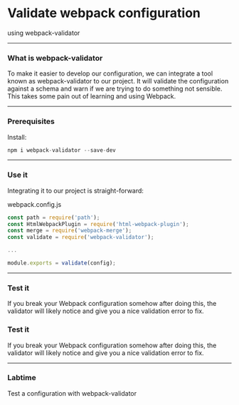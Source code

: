 # Validate webpack configuration
using webpack-validator

---
### What is webpack-validator
To make it easier to develop our configuration, we can integrate a tool 
known as webpack-validator to our project. It will validate the 
configuration against a schema and warn if we are trying to do something 
not sensible. This takes some pain out of learning and using Webpack.

---
### Prerequisites
Install:

```javascript
npm i webpack-validator --save-dev
```

---
### Use it
Integrating it to our project is straight-forward:

webpack.config.js
```javascript
const path = require('path');
const HtmlWebpackPlugin = require('html-webpack-plugin');
const merge = require('webpack-merge');
const validate = require('webpack-validator');

...

module.exports = validate(config);
```
---
### Test it 
If you break your Webpack configuration somehow after doing this, 
the validator will likely notice and give you a nice validation 
error to fix.

### Test it 
If you break your Webpack configuration somehow after doing this, 
the validator will likely notice and give you a nice validation 
error to fix.

---
### Labtime
Test a configuration with webpack-validator